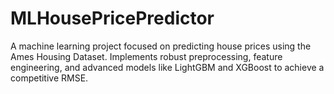 # MLHousePricePredictor
A machine learning project focused on predicting house prices using the Ames Housing Dataset. Implements robust preprocessing, feature engineering, and advanced models like LightGBM and XGBoost to achieve a competitive RMSE.
